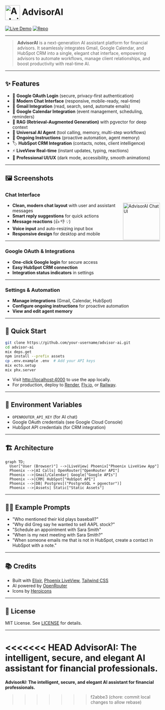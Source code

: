 # <img src="priv/static/logo.svg" alt="AdvisorAI Logo" width="48" style="vertical-align:middle;"> AdvisorAI

[![Live Demo](https://img.shields.io/badge/Live%20Demo-Online-brightgreen?style=for-the-badge)](https://advisor-ai.onrender.com)
[![Repo](https://img.shields.io/badge/GitHub-Repo-blue?style=for-the-badge)](https://github.com/your-username/advisor-ai)

---

> **AdvisorAI** is a next-generation AI assistant platform for financial advisors. It seamlessly integrates Gmail, Google Calendar, and HubSpot CRM into a single, elegant chat interface, empowering advisors to automate workflows, manage client relationships, and boost productivity with real-time AI.

---

## ✨ Features

- 🔐 **Google OAuth Login** (secure, privacy-first authentication)
- 💬 **Modern Chat Interface** (responsive, mobile-ready, real-time)
- 📧 **Gmail Integration** (read, search, send, automate emails)
- 📅 **Google Calendar Integration** (event management, scheduling, reminders)
- 🧠 **RAG (Retrieval-Augmented Generation)** with pgvector for deep context
- 🤖 **Universal AI Agent** (tool calling, memory, multi-step workflows)
- 📝 **Ongoing Instructions** (proactive automation, agent memory)
- 🏷️ **HubSpot CRM Integration** (contacts, notes, client intelligence)
- ⚡ **LiveView Real-time** (instant updates, typing, reactions)
- 🎨 **Professional UI/UX** (dark mode, accessibility, smooth animations)

---

## 🖼️ Screenshots

### Chat Interface
<img src="priv/static/logo.svg" alt="AdvisorAI Chat UI" width="120" align="right">

- **Clean, modern chat layout** with user and assistant messages
- **Smart reply suggestions** for quick actions
- **Message reactions** (👍 👎 💡)
- **Voice input** and auto-resizing input box
- **Responsive design** for desktop and mobile

---

### Google OAuth & Integrations

- **One-click Google login** for secure access
- **Easy HubSpot CRM connection**
- **Integration status indicators** in settings

---

### Settings & Automation

- **Manage integrations** (Gmail, Calendar, HubSpot)
- **Configure ongoing instructions** for proactive automation
- **View and edit agent memory**

---

## 🚀 Quick Start

```bash
git clone https://github.com/your-username/advisor-ai.git
cd advisor-ai
mix deps.get
npm install --prefix assets
cp .env.example .env  # Add your API keys
mix ecto.setup
mix phx.server
```

- Visit [http://localhost:4000](http://localhost:4000) to use the app locally.
- For production, deploy to [Render](https://render.com), [Fly.io](https://fly.io), or [Railway](https://railway.app).

---

## 🔑 Environment Variables

- `OPENROUTER_API_KEY` (for AI chat)
- Google OAuth credentials (see Google Cloud Console)
- HubSpot API credentials (for CRM integration)

---

## 🏗️ Architecture

```mermaid
graph TD;
  User["User (Browser)"] -->|LiveView| Phoenix["Phoenix LiveView App"]
  Phoenix -->|AI Calls| OpenRouter["OpenRouter API"]
  Phoenix -->|Gmail/Calendar| Google["Google APIs"]
  Phoenix -->|CRM| HubSpot["HubSpot API"]
  Phoenix -->|DB| Postgres[("PostgreSQL + pgvector")]
  Phoenix -->|Assets| Static["Static Assets"]
```

---

## 🧑‍💻 Example Prompts

- "Who mentioned their kid plays baseball?"
- "Why did Greg say he wanted to sell AAPL stock?"
- "Schedule an appointment with Sara Smith"
- "When is my next meeting with Sara Smith?"
- "When someone emails me that is not in HubSpot, create a contact in HubSpot with a note."

---

## 📚 Credits

- Built with [Elixir](https://elixir-lang.org/), [Phoenix LiveView](https://hexdocs.pm/phoenix_live_view/), [Tailwind CSS](https://tailwindcss.com/)
- AI powered by [OpenRouter](https://openrouter.ai/)
- Icons by [Heroicons](https://heroicons.com/)

---

## 📄 License

MIT License. See [LICENSE](LICENSE) for details.

---

<<<<<<< HEAD
**AdvisorAI: The intelligent, secure, and elegant AI assistant for financial professionals.**
=======
**AdvisorAI: The intelligent, secure, and elegant AI assistant for financial professionals.**
>>>>>>> f2abbe3 (chore: commit local changes to allow rebase)
